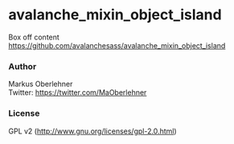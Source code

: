 # avalanche_mixin_object_island
Box off content  
https://github.com/avalanchesass/avalanche_mixin_object_island

### Author
Markus Oberlehner  
Twitter: https://twitter.com/MaOberlehner

### License
GPL v2 (http://www.gnu.org/licenses/gpl-2.0.html)

